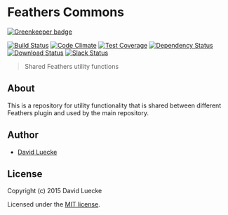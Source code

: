# Feathers Commons

[![Greenkeeper badge](https://badges.greenkeeper.io/feathersjs/commons.svg)](https://greenkeeper.io/)

[![Build Status](https://travis-ci.org/feathersjs/commons.png?branch=master)](https://travis-ci.org/feathersjs/commons)
[![Code Climate](https://codeclimate.com/github/feathersjs/commons/badges/gpa.svg)](https://codeclimate.com/github/feathersjs/commons)
[![Test Coverage](https://codeclimate.com/github/feathersjs/commons/badges/coverage.svg)](https://codeclimate.com/github/feathersjs/commons/coverage)
[![Dependency Status](https://img.shields.io/david/feathersjs/commons.svg?style=flat-square)](https://david-dm.org/feathersjs/commons)
[![Download Status](https://img.shields.io/npm/dm/@featherjs/commons.svg?style=flat-square)](https://www.npmjs.com/package/@featherjs/commons)
[![Slack Status](http://slack.feathersjs.com/badge.svg)](http://slack.feathersjs.com)

> Shared Feathers utility functions

## About

This is a repository for utility functionality that is shared between different Feathers plugin and used by the main repository.

## Author

- [David Luecke](https://github.com/daffl)

## License

Copyright (c) 2015 David Luecke

Licensed under the [MIT license](LICENSE).
